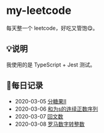 # my-leetcode

每天整一个 leetcode，好吃又管饱😋。

## 💡说明

我使用的是 TypeScript + Jest 测试。

## 🚀每日记录

+ 2020-03-05 [分糖果II](./src/distribute-candies-to-people.ts)
+ 2020-03-06 [和为s的连续正数序列](./src/find-continuous-num-sequence.ts)
+ 2020-03-07 [回文数](./src/palindrome-number.ts)
+ 2020-03-08 [罗马数字转整数](./src/roman-to-integer.ts)